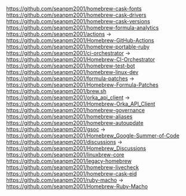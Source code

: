 https://github.com/seanpm2001/homebrew-cask-fonts
https://github.com/seanpm2001/homebrew-cask-drivers
https://github.com/seanpm2001/homebrew-cask-versions
https://github.com/seanpm2001/homebrew-formula-analytics
https://github.com/seanpm2001/actions -> https://github.com/seanpm2001/Homebrew-GitHub-Actions
https://github.com/seanpm2001/homebrew-portable-ruby
https://github.com/seanpm2001/ci-orchestrator -> https://github.com/seanpm2001/Homebrew-CI-Orchestrator
https://github.com/seanpm2001/homebrew-test-bot
https://github.com/seanpm2001/homebrew-linux-dev
https://github.com/seanpm2001/formula-patches -> https://github.com/seanpm2001/Homebrew-Formula-Patches
https://github.com/seanpm2001/brew.sh
https://github.com/seanpm2001/orka_api_client -> https://github.com/seanpm2001/Homebrew-Orka_API_Client
https://github.com/seanpm2001/homebrew-governance
https://github.com/seanpm2001/homebrew-aliases
https://github.com/seanpm2001/homebrew-autoupdate
https://github.com/seanpm2001/gsoc -> https://github.com/seanpm2001/Homebrew_Google-Summer-of-Code
https://github.com/seanpm2001/discussions -> https://github.com/seanpm2001/Homebrew_Discussions
https://github.com/seanpm2001/linuxbrew-core
https://github.com/seanpm2001/legacy-homebrew
https://github.com/seanpm2001/homebrew-livecheck
https://github.com/seanpm2001/homebrew-cask-eid
https://github.com/seanpm2001/ruby-macho -> https://github.com/seanpm2001/Homebrew-Ruby-Macho
